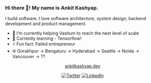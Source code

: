 ### Hi there 👋! My name is Ankit Kashyap. 

I build software. I love software architecture, system design, backend development and product management.
- 🔭 I’m currently helping Vasitum to reach the next level of scale 
- 🌱 Currently learning - Tensorflow!
- ⚡ Fun fact: Failed entrepreneur
- 🌐 Gorakhpur -> Bengaluru -> Hyderabad -> Seattle -> Noida -> Vancouver -> ??


<p align="center">
	<a href="https://ankitkashyap.dev">ankitkashyap.dev</a>
</p>
<p align="center">
	<a href="https://twitter.com/ankitwww"><img src="https://img.shields.io/twitter/follow/ankitwww?label=Twitter&style=social" alt="Twitter"></a>
	<a href="https://www.linkedin.com/in/tekpill"><img src="https://img.shields.io/badge/LinkedIn--_.svg?style=social&logo=linkedin" alt="LinkedIn"></a>
</p>

